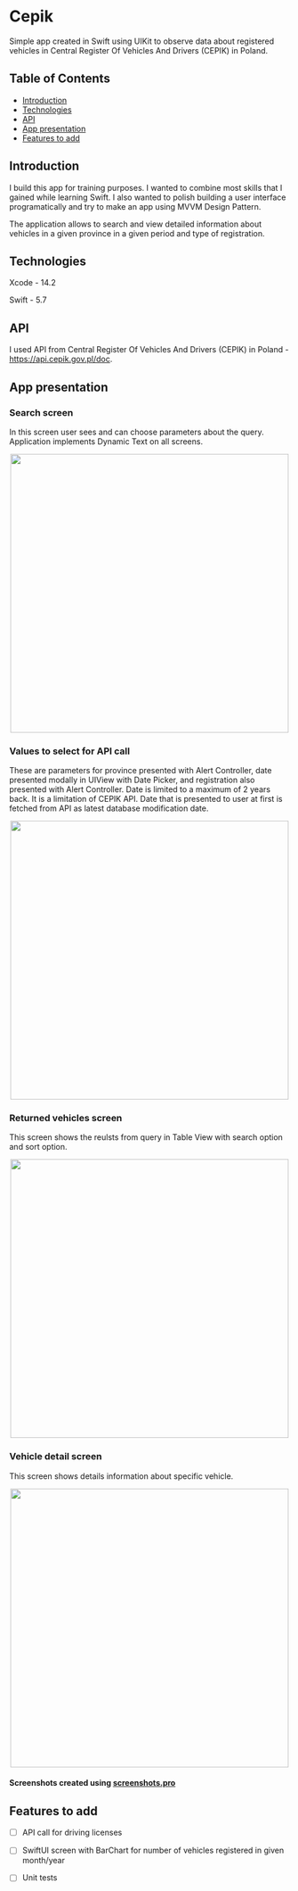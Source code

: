 # Cepik
  Simple app created in Swift using UIKit to observe data about registered vehicles in Central Register Of Vehicles And Drivers (CEPIK) in Poland.

## Table of Contents
  * [Introduction](#introduction)
  * [Technologies](#technologies)
  * [API](#api)
  * [App presentation](#app-presentation)
  * [Features to add](#features-to-add)

## Introduction
  I build this app for training purposes. I wanted to combine most skills that I gained while learning Swift. I also wanted to polish building a user interface programatically and try to make an app using MVVM Design Pattern.
  
  The application allows to search and view detailed information about vehicles in a given province in a given period and type of registration.

## Technologies
  Xcode - 14.2

  Swift - 5.7

## API
  I used API from Central Register Of Vehicles And Drivers (CEPIK) in Poland - https://api.cepik.gov.pl/doc.

## App presentation

### Search screen
  In this screen user sees and can choose parameters about the query.
  Application implements Dynamic Text on all screens.
  <p align="center">
    <img src="https://user-images.githubusercontent.com/58117854/221962496-b9955daa-3ab6-4969-8193-60cc2f26c1e2.jpg" height="500" />
  </p>
  
### Values to select for API call
  These are parameters for province presented with Alert Controller, date presented modally in UIView with Date Picker, and registration also presented with Alert Controller.
  Date is limited to a maximum of 2 years back. It is a limitation of CEPIK API. Date that is presented to user at first is fetched from API as latest database modification date.
  <p align="center">
    <img src="https://user-images.githubusercontent.com/58117854/221963452-ac90a263-8ddf-463c-98b3-56b09864295b.jpg" height="500" />
  </p>
  
### Returned vehicles screen
  This screen shows the reulsts from query in Table View with search option and sort option.
  <p align="center">
    <img src="https://user-images.githubusercontent.com/58117854/221963885-e9f7753e-7ca8-4a84-9081-93dc12fdfd46.jpg" height="500" />
  </p>
  
### Vehicle detail screen
  This screen shows details information about specific vehicle.
  <p align="center">
    <img src="https://user-images.githubusercontent.com/58117854/221963951-60e18d10-e428-45e7-a74d-d34d03317453.png" height="500" />
  </p>
  
  #### Screenshots created using [screenshots.pro](*screenshots.pro)
  
 ## Features to add
 - [ ] API call for driving licenses
 - [ ] SwiftUI screen with BarChart for number of vehicles registered in given month/year
 - [ ] Unit tests
 
